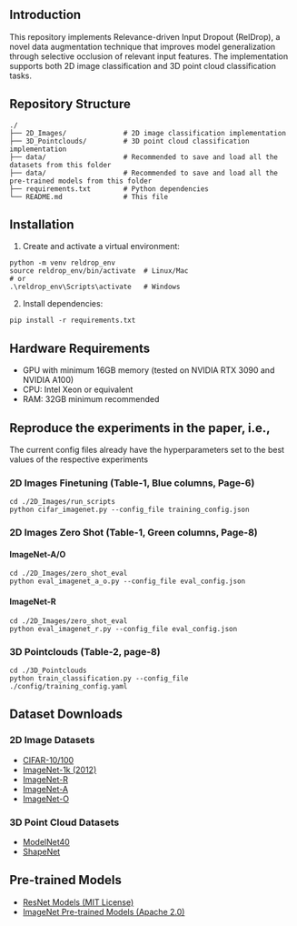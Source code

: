 ## Introduction
This repository implements Relevance-driven Input Dropout (RelDrop), a novel data augmentation technique that improves model generalization through selective occlusion of relevant input features. The implementation supports both 2D image classification and 3D point cloud classification tasks.

## Repository Structure
```
./
├── 2D_Images/              # 2D image classification implementation
├── 3D_Pointclouds/         # 3D point cloud classification implementation
├── data/                   # Recommended to save and load all the datasets from this folder
├── data/                   # Recommended to save and load all the pre-trained models from this folder
├── requirements.txt        # Python dependencies
└── README.md               # This file
```

## Installation
1. Create and activate a virtual environment:
```
python -m venv reldrop_env
source reldrop_env/bin/activate  # Linux/Mac
# or
.\reldrop_env\Scripts\activate   # Windows
```

2. Install dependencies:
```
pip install -r requirements.txt
```

## Hardware Requirements
- GPU with minimum 16GB memory (tested on NVIDIA RTX 3090 and NVIDIA A100)
- CPU: Intel Xeon or equivalent
- RAM: 32GB minimum recommended

## Reproduce the experiments in the paper, i.e., 
The current config files already have the hyperparameters set to the best values of the respective experiments

### 2D Images Finetuning (Table-1, Blue columns, Page-6)
```
cd ./2D_Images/run_scripts
python cifar_imagenet.py --config_file training_config.json
```

### 2D Images Zero Shot (Table-1, Green columns, Page-8)
#### ImageNet-A/O
```
cd ./2D_Images/zero_shot_eval
python eval_imagenet_a_o.py --config_file eval_config.json 
```
#### ImageNet-R
```
cd ./2D_Images/zero_shot_eval
python eval_imagenet_r.py --config_file eval_config.json
```

### 3D Pointclouds (Table-2, page-8)
```
cd ./3D_Pointclouds
python train_classification.py --config_file ./config/training_config.yaml
```

## Dataset Downloads
### 2D Image Datasets
- [CIFAR-10/100](https://www.cs.toronto.edu/~kriz/cifar.html)
- [ImageNet-1k (2012)](https://www.image-net.org/download.php)
- [ImageNet-R](https://people.eecs.berkeley.edu/~hendrycks/imagenet-r.tar)
- [ImageNet-A](https://people.eecs.berkeley.edu/~hendrycks/imagenet-a.tar)
- [ImageNet-O](https://people.eecs.berkeley.edu/~hendrycks/imagenet-o.tar)

### 3D Point Cloud Datasets
- [ModelNet40](https://modelnet.cs.princeton.edu/)
- [ShapeNet](https://www.kaggle.com/datasets/mitkir/shapenet/data)

## Pre-trained Models
- [ResNet Models (MIT License)](https://huggingface.co/edadaltocg)
- [ImageNet Pre-trained Models (Apache 2.0)](https://huggingface.co/docs/hub/en/timm)